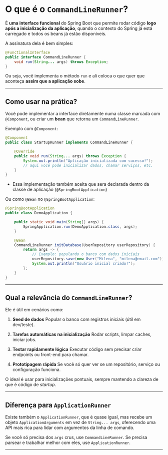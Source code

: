 # O que é o `CommandLineRunner`?

É **uma interface funcional** do Spring Boot que permite rodar código **logo após a inicialização da aplicação**, quando o contexto do Spring já está carregado e todos os beans já estão disponíveis.

A assinatura dela é bem simples:

```java
@FunctionalInterface
public interface CommandLineRunner {
    void run(String... args) throws Exception;
}
```

Ou seja, você implementa o método `run` e ali coloca o que quer que aconteça **assim que a aplicação sobe**.

---

## Como usar na prática?

Você pode implementar a interface diretamente numa classe marcada com `@Component`, ou criar um **bean** que retorna um `CommandLineRunner`.

Exemplo com `@Component`:

```java
@Component
public class StartupRunner implements CommandLineRunner {

    @Override
    public void run(String... args) throws Exception {
        System.out.println("Aplicação inicializada com sucesso!");
        // aqui você pode inicializar dados, chamar serviços, etc.
    }
}
```

* Essa implementação também aceita que sera declarada dentro da classe de aplicação (`@SpringBootApplication`)


Ou como `@Bean` no `@SpringBootApplication`:

```java
@SpringBootApplication
public class DemoApplication {

    public static void main(String[] args) {
        SpringApplication.run(DemoApplication.class, args);
    }

    @Bean
    CommandLineRunner initDatabase(UserRepository userRepository) {
        return args -> {
            // Exemplo: populando o banco com dados iniciais
            userRepository.save(new User("Milena", "milena@email.com"));
            System.out.println("Usuário inicial criado!");
        };
    }
}
```

---

## Qual a relevância do `CommandLineRunner`?

Ele é útil em cenários como:

1. **Seed de dados**
   Popular o banco com registros iniciais (útil em dev/teste).

2. **Tarefas automáticas na inicialização**
   Rodar scripts, limpar caches, iniciar jobs.

3. **Testar rapidamente lógica**
   Executar código sem precisar criar endpoints ou front-end para chamar.

4. **Prototipagem rápida**
   Se você só quer ver se um repositório, serviço ou configuração funciona.

O ideal é usar para inicializações pontuais, sempre mantendo a clareza de que é código de *startup*.

---

## Diferença para `ApplicationRunner`

Existe também o `ApplicationRunner`, que é quase igual, mas recebe um objeto `ApplicationArguments` em vez de `String... args`, oferecendo uma API mais rica para lidar com argumentos da linha de comando.

Se você só precisa dos `args` crus, use `CommandLineRunner`. Se precisa parsear e trabalhar melhor com eles, use `ApplicationRunner`.

---


